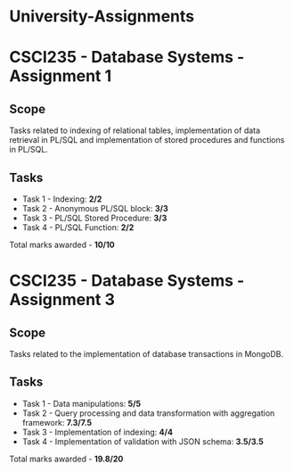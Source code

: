 # University-Assignments

# CSCI235 - Database Systems - Assignment 1

## Scope 
Tasks related to indexing of relational tables, implementation of data retrieval in PL/SQL and implementation of stored procedures and functions in PL/SQL.

## Tasks
* Task 1 - Indexing: __2/2__
* Task 2 - Anonymous PL/SQL block: __3/3__
* Task 3 - PL/SQL Stored Procedure: __3/3__
* Task 4 - PL/SQL Function: __2/2__

Total marks awarded - __10/10__

# CSCI235 - Database Systems - Assignment 3

## Scope 
Tasks related to the implementation of database transactions in MongoDB.

## Tasks
* Task 1 - Data manipulations: __5/5__
* Task 2 - Query processing and data transformation with aggregation framework: __7.3/7.5__
* Task 3 - Implementation of indexing: __4/4__
* Task 4 - Implementation of validation with JSON schema: __3.5/3.5__

Total marks awarded - __19.8/20__
